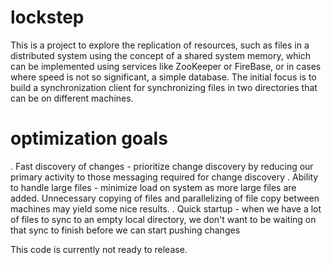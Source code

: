 lockstep
========

This is a project to explore the replication of resources, such as files in a distributed system using the concept of a shared system memory, which can be implemented using services like ZooKeeper or FireBase, or in cases where speed is not so significant, a simple database.  The initial focus is to build a synchronization client for synchronizing files in two directories that can be on different machines.

optimization goals
========

. Fast discovery of changes - prioritize change discovery by reducing our primary activity to those messaging required for change discovery
. Ability to handle large files - minimize load on system as more large files are added.  Unnecessary copying of files and parallelizing of file copy between machines may yield some nice results.
. Quick startup - when we have a lot of files to sync to an empty local directory, we don't want to be waiting on that sync to finish before we can start pushing changes

This code is currently not ready to release.

